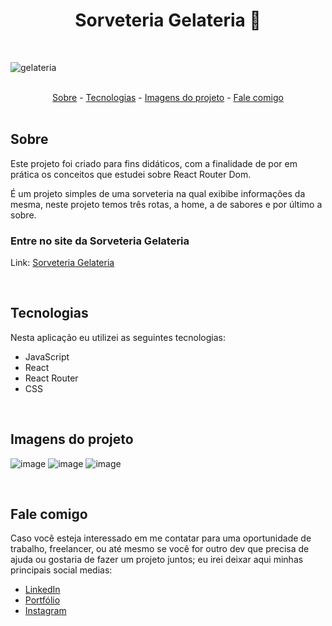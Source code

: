 <h1 align="center">Sorveteria Gelateria 🍦</h1>

<br>

![gelateria](https://user-images.githubusercontent.com/75648386/195440901-a20fe05f-c666-430e-8c4d-3ad5fb539912.gif)

<br>

<div align="center">
  <a href="#sobre">Sobre</a> -
  <a href="#tecnologias">Tecnologias</a> -
  <a href="#imagens-do-projeto">Imagens do projeto</a> -
  <a href="#fale-comigo">Fale comigo</a>
</div>

<br>

## Sobre

<p>Este projeto foi criado para fins didáticos, com a finalidade de por em prática os conceitos que estudei sobre React Router Dom.</p>
<p>É um projeto simples de uma sorveteria na qual exibibe informações da mesma, neste projeto temos três rotas, a home, a de sabores e por último a sobre.</p>

### Entre no site da Sorveteria Gelateria

Link: <a href="https://sorveteria-gelateria-luizmeraki.vercel.app/" target="blank">Sorveteria Gelateria</a>

<br>

## Tecnologias

<p>Nesta aplicação eu utilizei as seguintes tecnologias:</p>

<ul>
  <li>JavaScript</li>
  <li>React</li>
  <li>React Router</li>
  <li>CSS</li>
</ul>

<p></p>

<br>

## Imagens do projeto

![image](https://user-images.githubusercontent.com/75648386/183256797-b7ffddcd-f868-4c83-8e5f-8d6185f20592.png)
![image](https://user-images.githubusercontent.com/75648386/183256814-522d9cc0-2515-4009-b402-09745a7e6e5c.png)
![image](https://user-images.githubusercontent.com/75648386/183256845-63f40f18-ca9a-4fb0-8de8-55bf094bc801.png)

<br>

## Fale comigo

<p>Caso você esteja interessado em me contatar para uma oportunidade de trabalho, freelancer, ou até mesmo se você for outro dev que precisa de ajuda ou gostaria de fazer
  um projeto juntos; eu irei deixar aqui minhas principais social medias:
</p>

<ul>
  <li><a href="https://www.linkedin.com/in/luiz-henrique-dev-frontend/" target="_blank">LinkedIn</a></li>
  <li><a href="https://portfolio-luizmeraki.vercel.app/" target="_blank">Portfólio</a></li>
  <li><a href="https://www.instagram.com/luizmeraki/" target="_blank">Instagram</a></li>
</ul>

